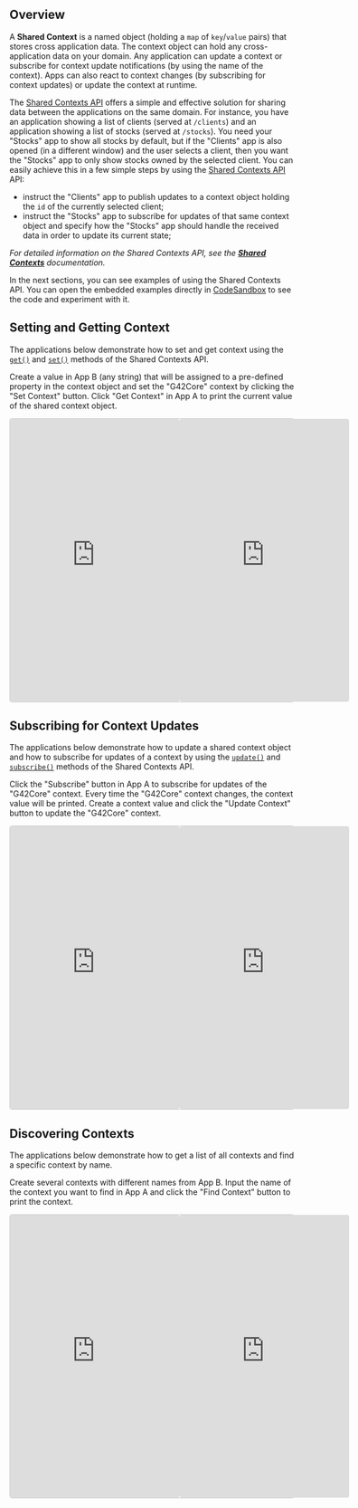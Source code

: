 ## Overview

A **Shared Context** is a named object (holding a `map` of `key`/`value` pairs) that stores cross application data. The context object can hold any cross-application data on your domain. Any application can update a context or subscribe for context update notifications (by using the name of the context). Apps can also react to context changes (by subscribing for context updates) or update the context at runtime.

The [Shared Contexts API](../../../reference/core/latest/shared%20contexts/index.html) offers a simple and effective solution for sharing data between the applications on the same domain. For instance, you have an application showing a list of clients (served at `/clients`) and an application showing a list of stocks (served at `/stocks`). You need your "Stocks" app to show all stocks by default, but if the "Clients" app is also opened (in a different window) and the user selects a client, then you want the "Stocks" app to only show stocks owned by the selected client. You can easily achieve this in a few simple steps by using the [Shared Contexts API](../../../reference/core/latest/shared%20contexts/index.html) API:

- instruct the "Clients" app to publish updates to a context object holding the `id` of the currently selected client;
- instruct the "Stocks" app to subscribe for updates of that same context object and specify how the "Stocks" app should handle the received data in order to update its current state;

*For detailed information on the Shared Contexts API, see the [**Shared Contexts**](../../../glue42-concepts/data-sharing-between-apps/shared-contexts/javascript/index.html) documentation.*

In the next sections, you can see examples of using the Shared Contexts API. You can open the embedded examples directly in [CodeSandbox](https://codesandbox.io) to see the code and experiment with it. 

## Setting and Getting Context

The applications below demonstrate how to set and get context using the [`get()`](../../../reference/core/latest/shared%20contexts/index.html#!API-get) and [`set()`](../../../reference/core/latest/shared%20contexts/index.html#!API-set) methods of the Shared Contexts API. 

Create a value in App B (any string) that will be assigned to a pre-defined property in the context object and set the "G42Core" context by clicking the "Set Context" button. Click "Get Context" in App A to print the current value of the shared context object.

<div style="display: flex;border: 1px solid #ccc;border-radius: 4px;">
    <iframe src="https://k6fn5.csb.app/app-a/index.html" style="width:100%; height:500px; border:0; border-radius: 4px; overflow:hidden;"></iframe>
    <iframe src="https://k6fn5.csb.app/app-b/index.html" style="width:100%; height:500px; border:0; border-radius: 4px; overflow:hidden;"></iframe>
</div>

## Subscribing for Context Updates

The applications below demonstrate how to update a shared context object and how to subscribe for updates of a context by using the [`update()`](../../../reference/core/latest/shared%20contexts/index.html#!API-update) and [`subscribe()`](../../../reference/core/latest/shared%20contexts/index.html#!API-subscribe) methods of the Shared Contexts API. 

Click the "Subscribe" button in App A to subscribe for updates of the "G42Core" context. Every time the "G42Core" context changes, the context value will be printed. Create a context value and click the "Update Context" button to update the "G42Core" context.

<div style="display: flex;border: 1px solid #ccc;border-radius: 4px;">
    <iframe src="https://8df8e.csb.app/app-a/index.html" style="width:100%; height:500px; border:0; border-radius: 4px; overflow:hidden;"></iframe>
    <iframe src="https://8df8e.csb.app/app-b/index.html" style="width:100%; height:500px; border:0; border-radius: 4px; overflow:hidden;"></iframe>
</div>

## Discovering Contexts

The applications below demonstrate how to get a list of all contexts and find a specific context by name. 

Create several contexts with different names from App B. Input the name of the context you want to find in App A and click the "Find Context" button to print the context.

<div style="display: flex;border: 1px solid #ccc;border-radius: 4px;">
    <iframe src="https://wpdr7.csb.app/app-a/index.html" style="width:100%; height:500px; border:0; border-radius: 4px; overflow:hidden;"></iframe>
    <iframe src="https://wpdr7.csb.app/app-b/index.html" style="width:100%; height:500px; border:0; border-radius: 4px; overflow:hidden;"></iframe>
</div>